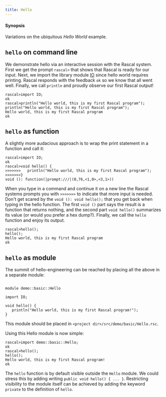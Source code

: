 ```yaml
---
title: Hello
---
```


#### Synopsis

Variations on the ubiquitous _Hello World_ example.

##  `hello` on command line 


We demonstrate hello via an interactive session with the Rascal system. First we get the prompt `rascal>` that shows that Rascal is ready for our input. 
Next, we import the library module [IO](../../../Library/IO.md/) since hello world requires printing. Rascal responds with the feedback `ok` so we know that all went well. Finally, we call `println` and proudly observe our first Rascal output!

```rascal-shell 
rascal>import IO;
ok
rascal>println("Hello world, this is my first Rascal program");
println("Hello world, this is my first Rascal program");
Hello world, this is my first Rascal program
ok
```

##  `hello` as function 


A slightly more audacious approach is to wrap the print statement in a function and call it:

```rascal-shell 
rascal>import IO;
ok
rascal>void hello() {
>>>>>>>   println("Hello world, this is my first Rascal program");
>>>>>>>}
void (): function(|prompt:///|(0,76,<1,0>,<3,1>))
```
When you type in a command and continue it on a new line 
the Rascal systems prompts you with `>>>>>>>` to 
indicate that more input is needed. Don't get scared by 
the `void (): void hello();` that you get back 
when typing in the hello function. The first 
`void ()` part says the result is a function that 
returns nothing, and the second part 
`void hello()` summarizes its value 
(or would you prefer a hex dump?).
Finally, we call the `hello` function and enjoy its output.

```rascal-shell ,continue
rascal>hello();
hello();
Hello world, this is my first Rascal program
ok
```

##  `hello` as module 

The summit of hello-engineering can be reached by placing all the above in a separate module:


```rascal 

module demo::basic::Hello

import IO;

void hello() {
   println("Hello world, this is my first Rascal program!");
}

```

This module should be placed in `<project dir>/src/demo/basic/Hello.rsc`.

Using this Hello module is now simple:


```rascal-shell 
rascal>import demo::basic::Hello;
ok
rascal>hello();
hello();
Hello world, this is my first Rascal program!
ok
```

The `hello` function is by default visible outside the `Hello` module.
We could stress this by adding writing `public void hello() { ... }`.
Restricting visibility to the module itself can be achieved by adding the keyword `private`
to the definition of `hello`.


